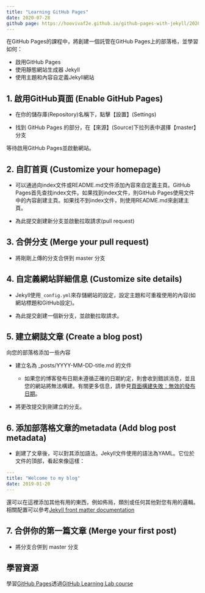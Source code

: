 ```yaml
---
title: "Learning GitHub Pages"
date: 2020-07-28
github page: https://hoovivaf2e.github.io/github-pages-with-jekyll/2020/07/28/my-first-blog-post.html
---
```


在GitHub Pages的課程中，將創建一個託管在GitHub Pages上的部落格，並學習如何：

* 啟用GitHub Pages
* 使用靜態網站生成器 Jekyll
* 使用主題和內容自定義Jekyll網站


## 1. 啟用GitHub頁面 (Enable GitHub Pages)

- 在你的儲存庫(Repository)名稱下，點擊【設置】(Settings)

- 找到 GitHub Pages 的部分，在【來源】(Source)下拉列表中選擇【master】分支

等待啟用GitHub Pages並啟動網站。

## 2. 自訂首頁 (Customize your homepage)

- 可以通過向index文件或README.md文件添加內容來自定義主頁。GitHub Pages首先查找index文件。如果找到index文件，則GitHub Pages使用文件中的內容創建主頁。如果找不到index文件，則使用README.md來創建主頁。

- 為此提交創建新分支並啟動拉取請求(pull request)

## 3. 合併分支 (Merge your pull request)

- 將剛剛上傳的分支合併到 master 分支
 
## 4. 自定義網站詳細信息 (Customize site details)

- Jekyll使用`_config.yml`來存儲網站的設定，設定主題和可重複使用的內容(如網站標題和GitHub設定)。

- 為此提交創建一個新分支，並啟動拉取請求。

## 5. 建立網誌文章 (Create a blog post)
向您的部落格添加一些內容

- 建立名為 _posts/YYYY-MM-DD-title.md 的文件
	
	* 如果您的博客發布日期未遵循正確的日期約定，則會收到錯誤消息，並且您的網站將無法構建。有關更多信息，請參見[頁面構建失敗：無效的發布日期](https://docs.github.com/en/github/working-with-github-pages/troubleshooting-jekyll-build-errors-for-github-pages-sites)。

- 將更改提交到剛建立的分支。

## 6. 添加部落格文章的metadata (Add blog post metadata)
- 創建了文章後，可以對其添加語法。Jekyll文件使用的語法為YAML。它位於文件的頂部，看起來像這樣：

```yaml
---
title: "Welcome to my blog"
date: 2019-01-20
---
```

還可以在這裡添加其他有用的東西，例如佈局，類別或任何其他對您有用的邏輯。相關配置可以參考[Jekyll front matter documentation](https://jekyllrb.com/docs/front-matter/)

## 7. 合併你的第一篇文章 (Merge your first post)

- 將分支合併到 master 分支

## 學習資源
學習[GitHub Pages](https://lab.github.com/githubtraining/github-pages)透過[GitHub Learning Lab course](https://lab.github.com/)

